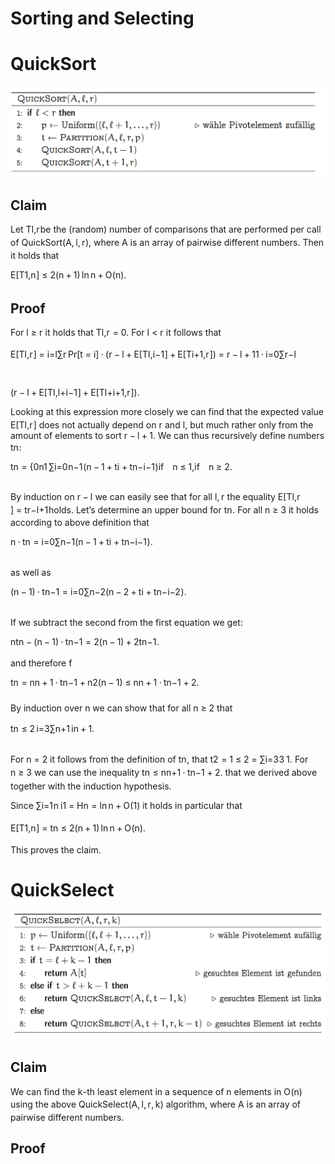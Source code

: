 # Sorting and Selecting

# QuickSort

![Untitled](Sorting%20and%20Selecting%202b7f52e90ad64c56b49053b5666629ef/Untitled.png)

## Claim

Let <span class="katex"><span class="katex-html" aria-hidden="true"><span class="base"><span class="strut" style="height:0.9694em;vertical-align:-0.2861em;"></span><span class="mord"><span class="mord mathnormal" style="margin-right:0.13889em;">T</span><span class="msupsub"><span class="vlist-t vlist-t2"><span class="vlist-r"><span class="vlist" style="height:0.3361em;"><span style="top:-2.55em;margin-left:-0.1389em;margin-right:0.05em;"><span class="pstrut" style="height:2.7em;"></span><span class="sizing reset-size6 size3 mtight"><span class="mord mtight"><span class="mord mathnormal mtight" style="margin-right:0.01968em;">l</span><span class="mpunct mtight">,</span><span class="mord mathnormal mtight" style="margin-right:0.02778em;">r</span></span></span></span></span><span class="vlist-s">​</span></span><span class="vlist-r"><span class="vlist" style="height:0.2861em;"><span></span></span></span></span></span></span></span></span></span> be the (random) number of comparisons that are performed per call of <span class="katex"><span class="katex-html" aria-hidden="true"><span class="base"><span class="strut" style="height:1em;vertical-align:-0.25em;"></span><span class="mord text"><span class="mord">QuickSort</span></span><span class="mopen">(</span><span class="mord mathnormal">A</span><span class="mpunct">,</span><span class="mspace" style="margin-right:0.1667em;"></span><span class="mord mathnormal" style="margin-right:0.01968em;">l</span><span class="mpunct">,</span><span class="mspace" style="margin-right:0.1667em;"></span><span class="mord mathnormal" style="margin-right:0.02778em;">r</span><span class="mclose">)</span></span></span></span>, where <span class="katex"><span class="katex-html" aria-hidden="true"><span class="base"><span class="strut" style="height:0.6833em;"></span><span class="mord mathnormal">A</span></span></span></span> is an array of pairwise different numbers. Then it holds that 

<span class="katex-display"><span class="katex"><span class="katex-html" aria-hidden="true"><span class="base"><span class="strut" style="height:1.0361em;vertical-align:-0.2861em;"></span><span class="mord mathbb">E</span><span class="mopen">[</span><span class="mord"><span class="mord mathnormal" style="margin-right:0.13889em;">T</span><span class="msupsub"><span class="vlist-t vlist-t2"><span class="vlist-r"><span class="vlist" style="height:0.3011em;"><span style="top:-2.55em;margin-left:-0.1389em;margin-right:0.05em;"><span class="pstrut" style="height:2.7em;"></span><span class="sizing reset-size6 size3 mtight"><span class="mord mtight"><span class="mord mtight">1</span><span class="mpunct mtight">,</span><span class="mord mathnormal mtight">n</span></span></span></span></span><span class="vlist-s">​</span></span><span class="vlist-r"><span class="vlist" style="height:0.2861em;"><span></span></span></span></span></span></span><span class="mclose">]</span><span class="mspace" style="margin-right:0.2778em;"></span><span class="mrel">≤</span><span class="mspace" style="margin-right:0.2778em;"></span></span><span class="base"><span class="strut" style="height:1em;vertical-align:-0.25em;"></span><span class="mord">2</span><span class="mopen">(</span><span class="mord mathnormal">n</span><span class="mspace" style="margin-right:0.2222em;"></span><span class="mbin">+</span><span class="mspace" style="margin-right:0.2222em;"></span></span><span class="base"><span class="strut" style="height:1em;vertical-align:-0.25em;"></span><span class="mord">1</span><span class="mclose">)</span><span class="mspace" style="margin-right:0.1667em;"></span><span class="mop">ln</span><span class="mspace" style="margin-right:0.1667em;"></span><span class="mord mathnormal">n</span><span class="mspace" style="margin-right:0.2222em;"></span><span class="mbin">+</span><span class="mspace" style="margin-right:0.2222em;"></span></span><span class="base"><span class="strut" style="height:1em;vertical-align:-0.25em;"></span><span class="mord mathnormal" style="margin-right:0.02778em;">O</span><span class="mopen">(</span><span class="mord mathnormal">n</span><span class="mclose">)</span><span class="mord">.</span></span></span></span></span>

## Proof

For <span class="katex"><span class="katex-html" aria-hidden="true"><span class="base"><span class="strut" style="height:0.8304em;vertical-align:-0.136em;"></span><span class="mord mathnormal" style="margin-right:0.01968em;">l</span><span class="mspace" style="margin-right:0.2778em;"></span><span class="mrel">≥</span><span class="mspace" style="margin-right:0.2778em;"></span></span><span class="base"><span class="strut" style="height:0.4306em;"></span><span class="mord mathnormal" style="margin-right:0.02778em;">r</span></span></span></span> it holds that <span class="katex"><span class="katex-html" aria-hidden="true"><span class="base"><span class="strut" style="height:0.9694em;vertical-align:-0.2861em;"></span><span class="mord"><span class="mord mathnormal" style="margin-right:0.13889em;">T</span><span class="msupsub"><span class="vlist-t vlist-t2"><span class="vlist-r"><span class="vlist" style="height:0.3361em;"><span style="top:-2.55em;margin-left:-0.1389em;margin-right:0.05em;"><span class="pstrut" style="height:2.7em;"></span><span class="sizing reset-size6 size3 mtight"><span class="mord mtight"><span class="mord mathnormal mtight" style="margin-right:0.01968em;">l</span><span class="mpunct mtight">,</span><span class="mord mathnormal mtight" style="margin-right:0.02778em;">r</span></span></span></span></span><span class="vlist-s">​</span></span><span class="vlist-r"><span class="vlist" style="height:0.2861em;"><span></span></span></span></span></span></span><span class="mspace" style="margin-right:0.2778em;"></span><span class="mrel">=</span><span class="mspace" style="margin-right:0.2778em;"></span></span><span class="base"><span class="strut" style="height:0.6444em;"></span><span class="mord">0</span></span></span></span>. For <span class="katex"><span class="katex-html" aria-hidden="true"><span class="base"><span class="strut" style="height:0.7335em;vertical-align:-0.0391em;"></span><span class="mord mathnormal" style="margin-right:0.01968em;">l</span><span class="mspace" style="margin-right:0.2778em;"></span><span class="mrel">&lt;</span><span class="mspace" style="margin-right:0.2778em;"></span></span><span class="base"><span class="strut" style="height:0.4306em;"></span><span class="mord mathnormal" style="margin-right:0.02778em;">r</span></span></span></span> it follows that 

<span class="katex-display"><span class="katex"><span class="katex-html" aria-hidden="true"><span class="base"><span class="strut" style="height:6.6673em;vertical-align:-3.0836em;"></span><span class="mord"><span class="mtable"><span class="col-align-r"><span class="vlist-t vlist-t2"><span class="vlist-r"><span class="vlist" style="height:3.5836em;"><span style="top:-5.7684em;"><span class="pstrut" style="height:3.8361em;"></span><span class="mord"><span class="mord mathbb">E</span><span class="mopen">[</span><span class="mord"><span class="mord mathnormal" style="margin-right:0.13889em;">T</span><span class="msupsub"><span class="vlist-t vlist-t2"><span class="vlist-r"><span class="vlist" style="height:0.3361em;"><span style="top:-2.55em;margin-left:-0.1389em;margin-right:0.05em;"><span class="pstrut" style="height:2.7em;"></span><span class="sizing reset-size6 size3 mtight"><span class="mord mtight"><span class="mord mathnormal mtight" style="margin-right:0.01968em;">l</span><span class="mpunct mtight">,</span><span class="mord mathnormal mtight" style="margin-right:0.02778em;">r</span></span></span></span></span><span class="vlist-s">​</span></span><span class="vlist-r"><span class="vlist" style="height:0.2861em;"><span></span></span></span></span></span></span><span class="mclose">]</span></span></span><span style="top:-2.3301em;"><span class="pstrut" style="height:3.8361em;"></span><span class="mord"></span></span></span><span class="vlist-s">​</span></span><span class="vlist-r"><span class="vlist" style="height:3.0836em;"><span></span></span></span></span></span><span class="col-align-l"><span class="vlist-t vlist-t2"><span class="vlist-r"><span class="vlist" style="height:3.5836em;"><span style="top:-5.7684em;"><span class="pstrut" style="height:3.8361em;"></span><span class="mord"><span class="mord"></span><span class="mspace" style="margin-right:0.2778em;"></span><span class="mrel">=</span><span class="mspace" style="margin-right:0.2778em;"></span><span class="mop op-limits"><span class="vlist-t vlist-t2"><span class="vlist-r"><span class="vlist" style="height:1.6514em;"><span style="top:-1.8479em;margin-left:0em;"><span class="pstrut" style="height:3.05em;"></span><span class="sizing reset-size6 size3 mtight"><span class="mord mtight"><span class="mord mathnormal mtight">i</span><span class="mrel mtight">=</span><span class="mord mathnormal mtight" style="margin-right:0.01968em;">l</span></span></span></span><span style="top:-3.05em;"><span class="pstrut" style="height:3.05em;"></span><span><span class="mop op-symbol large-op">∑</span></span></span><span style="top:-4.3em;margin-left:0em;"><span class="pstrut" style="height:3.05em;"></span><span class="sizing reset-size6 size3 mtight"><span class="mord mathnormal mtight" style="margin-right:0.02778em;">r</span></span></span></span><span class="vlist-s">​</span></span><span class="vlist-r"><span class="vlist" style="height:1.3021em;"><span></span></span></span></span></span><span class="mspace" style="margin-right:0.1667em;"></span><span class="mop">Pr</span><span class="mopen">[</span><span class="mord mathnormal">t</span><span class="mspace" style="margin-right:0.2778em;"></span><span class="mrel">=</span><span class="mspace" style="margin-right:0.2778em;"></span><span class="mord mathnormal">i</span><span class="mclose">]</span><span class="mspace" style="margin-right:0.2222em;"></span><span class="mbin">⋅</span><span class="mspace" style="margin-right:0.2222em;"></span><span class="mopen">(</span><span class="mord mathnormal" style="margin-right:0.02778em;">r</span><span class="mspace" style="margin-right:0.2222em;"></span><span class="mbin">−</span><span class="mspace" style="margin-right:0.2222em;"></span><span class="mord mathnormal" style="margin-right:0.01968em;">l</span><span class="mspace" style="margin-right:0.2222em;"></span><span class="mbin">+</span><span class="mspace" style="margin-right:0.2222em;"></span><span class="mord mathbb">E</span><span class="mopen">[</span><span class="mord"><span class="mord mathnormal" style="margin-right:0.13889em;">T</span><span class="msupsub"><span class="vlist-t vlist-t2"><span class="vlist-r"><span class="vlist" style="height:0.3361em;"><span style="top:-2.55em;margin-left:-0.1389em;margin-right:0.05em;"><span class="pstrut" style="height:2.7em;"></span><span class="sizing reset-size6 size3 mtight"><span class="mord mtight"><span class="mord mathnormal mtight" style="margin-right:0.01968em;">l</span><span class="mpunct mtight">,</span><span class="mord mathnormal mtight">i</span><span class="mbin mtight">−</span><span class="mord mtight">1</span></span></span></span></span><span class="vlist-s">​</span></span><span class="vlist-r"><span class="vlist" style="height:0.2861em;"><span></span></span></span></span></span></span><span class="mclose">]</span><span class="mspace" style="margin-right:0.2222em;"></span><span class="mbin">+</span><span class="mspace" style="margin-right:0.2222em;"></span><span class="mord mathbb">E</span><span class="mopen">[</span><span class="mord"><span class="mord mathnormal" style="margin-right:0.13889em;">T</span><span class="msupsub"><span class="vlist-t vlist-t2"><span class="vlist-r"><span class="vlist" style="height:0.3117em;"><span style="top:-2.55em;margin-left:-0.1389em;margin-right:0.05em;"><span class="pstrut" style="height:2.7em;"></span><span class="sizing reset-size6 size3 mtight"><span class="mord mtight"><span class="mord mathnormal mtight">i</span><span class="mbin mtight">+</span><span class="mord mtight">1</span><span class="mpunct mtight">,</span><span class="mord mathnormal mtight" style="margin-right:0.02778em;">r</span></span></span></span></span><span class="vlist-s">​</span></span><span class="vlist-r"><span class="vlist" style="height:0.2861em;"><span></span></span></span></span></span></span><span class="mclose">])</span></span></span><span style="top:-2.3301em;"><span class="pstrut" style="height:3.8361em;"></span><span class="mord"><span class="mord"></span><span class="mspace" style="margin-right:0.2778em;"></span><span class="mrel">=</span><span class="mspace" style="margin-right:0.2778em;"></span><span class="mord"><span class="mopen nulldelimiter"></span><span class="mfrac"><span class="vlist-t vlist-t2"><span class="vlist-r"><span class="vlist" style="height:1.3214em;"><span style="top:-2.314em;"><span class="pstrut" style="height:3em;"></span><span class="mord"><span class="mord mathnormal" style="margin-right:0.02778em;">r</span><span class="mspace" style="margin-right:0.2222em;"></span><span class="mbin">−</span><span class="mspace" style="margin-right:0.2222em;"></span><span class="mord mathnormal" style="margin-right:0.01968em;">l</span><span class="mspace" style="margin-right:0.2222em;"></span><span class="mbin">+</span><span class="mspace" style="margin-right:0.2222em;"></span><span class="mord">1</span></span></span><span style="top:-3.23em;"><span class="pstrut" style="height:3em;"></span><span class="frac-line" style="border-bottom-width:0.04em;"></span></span><span style="top:-3.677em;"><span class="pstrut" style="height:3em;"></span><span class="mord"><span class="mord">1</span></span></span></span><span class="vlist-s">​</span></span><span class="vlist-r"><span class="vlist" style="height:0.7693em;"><span></span></span></span></span></span><span class="mclose nulldelimiter"></span></span><span class="mspace" style="margin-right:0.2222em;"></span><span class="mbin">⋅</span><span class="mspace" style="margin-right:0.2222em;"></span><span class="mop op-limits"><span class="vlist-t vlist-t2"><span class="vlist-r"><span class="vlist" style="height:1.8361em;"><span style="top:-1.8723em;margin-left:0em;"><span class="pstrut" style="height:3.05em;"></span><span class="sizing reset-size6 size3 mtight"><span class="mord mtight"><span class="mord mathnormal mtight">i</span><span class="mrel mtight">=</span><span class="mord mtight">0</span></span></span></span><span style="top:-3.05em;"><span class="pstrut" style="height:3.05em;"></span><span><span class="mop op-symbol large-op">∑</span></span></span><span style="top:-4.3em;margin-left:0em;"><span class="pstrut" style="height:3.05em;"></span><span class="sizing reset-size6 size3 mtight"><span class="mord mtight"><span class="mord mathnormal mtight" style="margin-right:0.02778em;">r</span><span class="mbin mtight">−</span><span class="mord mathnormal mtight" style="margin-right:0.01968em;">l</span></span></span></span></span><span class="vlist-s">​</span></span><span class="vlist-r"><span class="vlist" style="height:1.2777em;"><span></span></span></span></span></span><span class="mopen">(</span><span class="mord mathnormal" style="margin-right:0.02778em;">r</span><span class="mspace" style="margin-right:0.2222em;"></span><span class="mbin">−</span><span class="mspace" style="margin-right:0.2222em;"></span><span class="mord mathnormal" style="margin-right:0.01968em;">l</span><span class="mspace" style="margin-right:0.2222em;"></span><span class="mbin">+</span><span class="mspace" style="margin-right:0.2222em;"></span><span class="mord mathbb">E</span><span class="mopen">[</span><span class="mord"><span class="mord mathnormal" style="margin-right:0.13889em;">T</span><span class="msupsub"><span class="vlist-t vlist-t2"><span class="vlist-r"><span class="vlist" style="height:0.3361em;"><span style="top:-2.55em;margin-left:-0.1389em;margin-right:0.05em;"><span class="pstrut" style="height:2.7em;"></span><span class="sizing reset-size6 size3 mtight"><span class="mord mtight"><span class="mord mathnormal mtight" style="margin-right:0.01968em;">l</span><span class="mpunct mtight">,</span><span class="mord mathnormal mtight" style="margin-right:0.01968em;">l</span><span class="mbin mtight">+</span><span class="mord mathnormal mtight">i</span><span class="mbin mtight">−</span><span class="mord mtight">1</span></span></span></span></span><span class="vlist-s">​</span></span><span class="vlist-r"><span class="vlist" style="height:0.2861em;"><span></span></span></span></span></span></span><span class="mclose">]</span><span class="mspace" style="margin-right:0.2222em;"></span><span class="mbin">+</span><span class="mspace" style="margin-right:0.2222em;"></span><span class="mord mathbb">E</span><span class="mopen">[</span><span class="mord"><span class="mord mathnormal" style="margin-right:0.13889em;">T</span><span class="msupsub"><span class="vlist-t vlist-t2"><span class="vlist-r"><span class="vlist" style="height:0.3361em;"><span style="top:-2.55em;margin-left:-0.1389em;margin-right:0.05em;"><span class="pstrut" style="height:2.7em;"></span><span class="sizing reset-size6 size3 mtight"><span class="mord mtight"><span class="mord mathnormal mtight" style="margin-right:0.01968em;">l</span><span class="mbin mtight">+</span><span class="mord mathnormal mtight">i</span><span class="mbin mtight">+</span><span class="mord mtight">1</span><span class="mpunct mtight">,</span><span class="mord mathnormal mtight" style="margin-right:0.02778em;">r</span></span></span></span></span><span class="vlist-s">​</span></span><span class="vlist-r"><span class="vlist" style="height:0.2861em;"><span></span></span></span></span></span></span><span class="mclose">])</span><span class="mord">.</span></span></span></span><span class="vlist-s">​</span></span><span class="vlist-r"><span class="vlist" style="height:3.0836em;"><span></span></span></span></span></span></span></span></span></span></span></span>

Looking at this expression more closely we can find that the expected value <span class="katex"><span class="katex-html" aria-hidden="true"><span class="base"><span class="strut" style="height:1.0361em;vertical-align:-0.2861em;"></span><span class="mord mathbb">E</span><span class="mopen">[</span><span class="mord"><span class="mord mathnormal" style="margin-right:0.13889em;">T</span><span class="msupsub"><span class="vlist-t vlist-t2"><span class="vlist-r"><span class="vlist" style="height:0.3361em;"><span style="top:-2.55em;margin-left:-0.1389em;margin-right:0.05em;"><span class="pstrut" style="height:2.7em;"></span><span class="sizing reset-size6 size3 mtight"><span class="mord mtight"><span class="mord mathnormal mtight" style="margin-right:0.01968em;">l</span><span class="mpunct mtight">,</span><span class="mord mathnormal mtight" style="margin-right:0.02778em;">r</span></span></span></span></span><span class="vlist-s">​</span></span><span class="vlist-r"><span class="vlist" style="height:0.2861em;"><span></span></span></span></span></span></span><span class="mclose">]</span></span></span></span> does not actually depend on <span class="katex"><span class="katex-html" aria-hidden="true"><span class="base"><span class="strut" style="height:0.4306em;"></span><span class="mord mathnormal" style="margin-right:0.02778em;">r</span></span></span></span> and <span class="katex"><span class="katex-html" aria-hidden="true"><span class="base"><span class="strut" style="height:0.6944em;"></span><span class="mord mathnormal" style="margin-right:0.01968em;">l</span></span></span></span>, but much rather only from the amount of elements to sort <span class="katex"><span class="katex-html" aria-hidden="true"><span class="base"><span class="strut" style="height:0.6667em;vertical-align:-0.0833em;"></span><span class="mord mathnormal" style="margin-right:0.02778em;">r</span><span class="mspace" style="margin-right:0.2222em;"></span><span class="mbin">−</span><span class="mspace" style="margin-right:0.2222em;"></span></span><span class="base"><span class="strut" style="height:0.7778em;vertical-align:-0.0833em;"></span><span class="mord mathnormal" style="margin-right:0.01968em;">l</span><span class="mspace" style="margin-right:0.2222em;"></span><span class="mbin">+</span><span class="mspace" style="margin-right:0.2222em;"></span></span><span class="base"><span class="strut" style="height:0.6444em;"></span><span class="mord">1</span></span></span></span>. We can thus recursively define numbers <span class="katex"><span class="katex-html" aria-hidden="true"><span class="base"><span class="strut" style="height:0.7651em;vertical-align:-0.15em;"></span><span class="mord"><span class="mord mathnormal">t</span><span class="msupsub"><span class="vlist-t vlist-t2"><span class="vlist-r"><span class="vlist" style="height:0.1514em;"><span style="top:-2.55em;margin-left:0em;margin-right:0.05em;"><span class="pstrut" style="height:2.7em;"></span><span class="sizing reset-size6 size3 mtight"><span class="mord mathnormal mtight">n</span></span></span></span><span class="vlist-s">​</span></span><span class="vlist-r"><span class="vlist" style="height:0.15em;"><span></span></span></span></span></span></span></span></span></span>: 

<span class="katex-display"><span class="katex"><span class="katex-html" aria-hidden="true"><span class="base"><span class="strut" style="height:0.7651em;vertical-align:-0.15em;"></span><span class="mord"><span class="mord mathnormal">t</span><span class="msupsub"><span class="vlist-t vlist-t2"><span class="vlist-r"><span class="vlist" style="height:0.1514em;"><span style="top:-2.55em;margin-left:0em;margin-right:0.05em;"><span class="pstrut" style="height:2.7em;"></span><span class="sizing reset-size6 size3 mtight"><span class="mord mathnormal mtight">n</span></span></span></span><span class="vlist-s">​</span></span><span class="vlist-r"><span class="vlist" style="height:0.15em;"><span></span></span></span></span></span></span><span class="mspace" style="margin-right:0.2778em;"></span><span class="mrel">=</span><span class="mspace" style="margin-right:0.2778em;"></span></span><span class="base"><span class="strut" style="height:3em;vertical-align:-1.25em;"></span><span class="minner"><span class="mopen delimcenter" style="top:0em;"><span class="delimsizing size4">\{</span></span><span class="mord"><span class="mtable"><span class="col-align-l"><span class="vlist-t vlist-t2"><span class="vlist-r"><span class="vlist" style="height:1.69em;"><span style="top:-3.69em;"><span class="pstrut" style="height:3.008em;"></span><span class="mord"><span class="mord">0</span></span></span><span style="top:-2.25em;"><span class="pstrut" style="height:3.008em;"></span><span class="mord"><span class="mord"><span class="mopen nulldelimiter"></span><span class="mfrac"><span class="vlist-t vlist-t2"><span class="vlist-r"><span class="vlist" style="height:0.8451em;"><span style="top:-2.655em;"><span class="pstrut" style="height:3em;"></span><span class="sizing reset-size6 size3 mtight"><span class="mord mtight"><span class="mord mathnormal mtight">n</span></span></span></span><span style="top:-3.23em;"><span class="pstrut" style="height:3em;"></span><span class="frac-line" style="border-bottom-width:0.04em;"></span></span><span style="top:-3.394em;"><span class="pstrut" style="height:3em;"></span><span class="sizing reset-size6 size3 mtight"><span class="mord mtight"><span class="mord mtight">1</span></span></span></span></span><span class="vlist-s">​</span></span><span class="vlist-r"><span class="vlist" style="height:0.345em;"><span></span></span></span></span></span><span class="mclose nulldelimiter"></span></span><span class="mspace" style="margin-right:0.1667em;"></span><span class="mop"><span class="mop op-symbol small-op" style="position:relative;top:0em;">∑</span><span class="msupsub"><span class="vlist-t vlist-t2"><span class="vlist-r"><span class="vlist" style="height:0.954em;"><span style="top:-2.4003em;margin-left:0em;margin-right:0.05em;"><span class="pstrut" style="height:2.7em;"></span><span class="sizing reset-size6 size3 mtight"><span class="mord mtight"><span class="mord mathnormal mtight">i</span><span class="mrel mtight">=</span><span class="mord mtight">0</span></span></span></span><span style="top:-3.2029em;margin-right:0.05em;"><span class="pstrut" style="height:2.7em;"></span><span class="sizing reset-size6 size3 mtight"><span class="mord mtight"><span class="mord mathnormal mtight">n</span><span class="mbin mtight">−</span><span class="mord mtight">1</span></span></span></span></span><span class="vlist-s">​</span></span><span class="vlist-r"><span class="vlist" style="height:0.2997em;"><span></span></span></span></span></span></span><span class="mopen">(</span><span class="mord mathnormal">n</span><span class="mspace" style="margin-right:0.2222em;"></span><span class="mbin">−</span><span class="mspace" style="margin-right:0.2222em;"></span><span class="mord">1</span><span class="mspace" style="margin-right:0.2222em;"></span><span class="mbin">+</span><span class="mspace" style="margin-right:0.2222em;"></span><span class="mord"><span class="mord mathnormal">t</span><span class="msupsub"><span class="vlist-t vlist-t2"><span class="vlist-r"><span class="vlist" style="height:0.3117em;"><span style="top:-2.55em;margin-left:0em;margin-right:0.05em;"><span class="pstrut" style="height:2.7em;"></span><span class="sizing reset-size6 size3 mtight"><span class="mord mathnormal mtight">i</span></span></span></span><span class="vlist-s">​</span></span><span class="vlist-r"><span class="vlist" style="height:0.15em;"><span></span></span></span></span></span></span><span class="mspace" style="margin-right:0.2222em;"></span><span class="mbin">+</span><span class="mspace" style="margin-right:0.2222em;"></span><span class="mord"><span class="mord mathnormal">t</span><span class="msupsub"><span class="vlist-t vlist-t2"><span class="vlist-r"><span class="vlist" style="height:0.3117em;"><span style="top:-2.55em;margin-left:0em;margin-right:0.05em;"><span class="pstrut" style="height:2.7em;"></span><span class="sizing reset-size6 size3 mtight"><span class="mord mtight"><span class="mord mathnormal mtight">n</span><span class="mbin mtight">−</span><span class="mord mathnormal mtight">i</span><span class="mbin mtight">−</span><span class="mord mtight">1</span></span></span></span></span><span class="vlist-s">​</span></span><span class="vlist-r"><span class="vlist" style="height:0.2083em;"><span></span></span></span></span></span></span><span class="mclose">)</span></span></span></span><span class="vlist-s">​</span></span><span class="vlist-r"><span class="vlist" style="height:1.19em;"><span></span></span></span></span></span><span class="arraycolsep" style="width:1em;"></span><span class="col-align-l"><span class="vlist-t vlist-t2"><span class="vlist-r"><span class="vlist" style="height:1.69em;"><span style="top:-3.69em;"><span class="pstrut" style="height:3.008em;"></span><span class="mord"><span class="mord text"><span class="mord">if</span></span><span class="mspace" style="margin-right:1em;"></span><span class="mord mathnormal">n</span><span class="mspace" style="margin-right:0.2778em;"></span><span class="mrel">≤</span><span class="mspace" style="margin-right:0.2778em;"></span><span class="mord">1</span><span class="mpunct">,</span></span></span><span style="top:-2.25em;"><span class="pstrut" style="height:3.008em;"></span><span class="mord"><span class="mord text"><span class="mord">if</span></span><span class="mspace" style="margin-right:1em;"></span><span class="mord mathnormal">n</span><span class="mspace" style="margin-right:0.2778em;"></span><span class="mrel">≥</span><span class="mspace" style="margin-right:0.2778em;"></span><span class="mord">2.</span></span></span></span><span class="vlist-s">​</span></span><span class="vlist-r"><span class="vlist" style="height:1.19em;"><span></span></span></span></span></span></span></span><span class="mclose nulldelimiter"></span></span></span></span></span></span>

By induction on <span class="katex"><span class="katex-html" aria-hidden="true"><span class="base"><span class="strut" style="height:0.6667em;vertical-align:-0.0833em;"></span><span class="mord mathnormal" style="margin-right:0.02778em;">r</span><span class="mspace" style="margin-right:0.2222em;"></span><span class="mbin">−</span><span class="mspace" style="margin-right:0.2222em;"></span></span><span class="base"><span class="strut" style="height:0.6944em;"></span><span class="mord mathnormal" style="margin-right:0.01968em;">l</span></span></span></span> we can easily see that for all <span class="katex"><span class="katex-html" aria-hidden="true"><span class="base"><span class="strut" style="height:0.8889em;vertical-align:-0.1944em;"></span><span class="mord mathnormal" style="margin-right:0.01968em;">l</span><span class="mpunct">,</span><span class="mspace" style="margin-right:0.1667em;"></span><span class="mord mathnormal" style="margin-right:0.02778em;">r</span></span></span></span> the equality <span class="katex"><span class="katex-html" aria-hidden="true"><span class="base"><span class="strut" style="height:1.0361em;vertical-align:-0.2861em;"></span><span class="mord mathbb">E</span><span class="mopen">[</span><span class="mord"><span class="mord mathnormal" style="margin-right:0.13889em;">T</span><span class="msupsub"><span class="vlist-t vlist-t2"><span class="vlist-r"><span class="vlist" style="height:0.3361em;"><span style="top:-2.55em;margin-left:-0.1389em;margin-right:0.05em;"><span class="pstrut" style="height:2.7em;"></span><span class="sizing reset-size6 size3 mtight"><span class="mord mtight"><span class="mord mathnormal mtight" style="margin-right:0.01968em;">l</span><span class="mpunct mtight">,</span><span class="mord mathnormal mtight" style="margin-right:0.02778em;">r</span></span></span></span></span><span class="vlist-s">​</span></span><span class="vlist-r"><span class="vlist" style="height:0.2861em;"><span></span></span></span></span></span></span><span class="mclose">]</span><span class="mspace" style="margin-right:0.2778em;"></span><span class="mrel">=</span><span class="mspace" style="margin-right:0.2778em;"></span></span><span class="base"><span class="strut" style="height:0.8234em;vertical-align:-0.2083em;"></span><span class="mord"><span class="mord mathnormal">t</span><span class="msupsub"><span class="vlist-t vlist-t2"><span class="vlist-r"><span class="vlist" style="height:0.3361em;"><span style="top:-2.55em;margin-left:0em;margin-right:0.05em;"><span class="pstrut" style="height:2.7em;"></span><span class="sizing reset-size6 size3 mtight"><span class="mord mtight"><span class="mord mathnormal mtight" style="margin-right:0.02778em;">r</span><span class="mbin mtight">−</span><span class="mord mathnormal mtight" style="margin-right:0.01968em;">l</span><span class="mbin mtight">+</span><span class="mord mtight">1</span></span></span></span></span><span class="vlist-s">​</span></span><span class="vlist-r"><span class="vlist" style="height:0.2083em;"><span></span></span></span></span></span></span></span></span></span> holds. Let’s determine an upper bound for <span class="katex"><span class="katex-html" aria-hidden="true"><span class="base"><span class="strut" style="height:0.7651em;vertical-align:-0.15em;"></span><span class="mord"><span class="mord mathnormal">t</span><span class="msupsub"><span class="vlist-t vlist-t2"><span class="vlist-r"><span class="vlist" style="height:0.1514em;"><span style="top:-2.55em;margin-left:0em;margin-right:0.05em;"><span class="pstrut" style="height:2.7em;"></span><span class="sizing reset-size6 size3 mtight"><span class="mord mathnormal mtight">n</span></span></span></span><span class="vlist-s">​</span></span><span class="vlist-r"><span class="vlist" style="height:0.15em;"><span></span></span></span></span></span></span></span></span></span>. For all <span class="katex"><span class="katex-html" aria-hidden="true"><span class="base"><span class="strut" style="height:0.7719em;vertical-align:-0.136em;"></span><span class="mord mathnormal">n</span><span class="mspace" style="margin-right:0.2778em;"></span><span class="mrel">≥</span><span class="mspace" style="margin-right:0.2778em;"></span></span><span class="base"><span class="strut" style="height:0.6444em;"></span><span class="mord">3</span></span></span></span> it holds according to above definition that 

<span class="katex-display"><span class="katex"><span class="katex-html" aria-hidden="true"><span class="base"><span class="strut" style="height:0.4445em;"></span><span class="mord mathnormal">n</span><span class="mspace" style="margin-right:0.2222em;"></span><span class="mbin">⋅</span><span class="mspace" style="margin-right:0.2222em;"></span></span><span class="base"><span class="strut" style="height:0.7651em;vertical-align:-0.15em;"></span><span class="mord"><span class="mord mathnormal">t</span><span class="msupsub"><span class="vlist-t vlist-t2"><span class="vlist-r"><span class="vlist" style="height:0.1514em;"><span style="top:-2.55em;margin-left:0em;margin-right:0.05em;"><span class="pstrut" style="height:2.7em;"></span><span class="sizing reset-size6 size3 mtight"><span class="mord mathnormal mtight">n</span></span></span></span><span class="vlist-s">​</span></span><span class="vlist-r"><span class="vlist" style="height:0.15em;"><span></span></span></span></span></span></span><span class="mspace" style="margin-right:0.2778em;"></span><span class="mrel">=</span><span class="mspace" style="margin-right:0.2778em;"></span></span><span class="base"><span class="strut" style="height:3.0788em;vertical-align:-1.2777em;"></span><span class="mop op-limits"><span class="vlist-t vlist-t2"><span class="vlist-r"><span class="vlist" style="height:1.8011em;"><span style="top:-1.8723em;margin-left:0em;"><span class="pstrut" style="height:3.05em;"></span><span class="sizing reset-size6 size3 mtight"><span class="mord mtight"><span class="mord mathnormal mtight">i</span><span class="mrel mtight">=</span><span class="mord mtight">0</span></span></span></span><span style="top:-3.05em;"><span class="pstrut" style="height:3.05em;"></span><span><span class="mop op-symbol large-op">∑</span></span></span><span style="top:-4.3em;margin-left:0em;"><span class="pstrut" style="height:3.05em;"></span><span class="sizing reset-size6 size3 mtight"><span class="mord mtight"><span class="mord mathnormal mtight">n</span><span class="mbin mtight">−</span><span class="mord mtight">1</span></span></span></span></span><span class="vlist-s">​</span></span><span class="vlist-r"><span class="vlist" style="height:1.2777em;"><span></span></span></span></span></span><span class="mopen">(</span><span class="mord mathnormal">n</span><span class="mspace" style="margin-right:0.2222em;"></span><span class="mbin">−</span><span class="mspace" style="margin-right:0.2222em;"></span></span><span class="base"><span class="strut" style="height:0.7278em;vertical-align:-0.0833em;"></span><span class="mord">1</span><span class="mspace" style="margin-right:0.2222em;"></span><span class="mbin">+</span><span class="mspace" style="margin-right:0.2222em;"></span></span><span class="base"><span class="strut" style="height:0.7651em;vertical-align:-0.15em;"></span><span class="mord"><span class="mord mathnormal">t</span><span class="msupsub"><span class="vlist-t vlist-t2"><span class="vlist-r"><span class="vlist" style="height:0.3117em;"><span style="top:-2.55em;margin-left:0em;margin-right:0.05em;"><span class="pstrut" style="height:2.7em;"></span><span class="sizing reset-size6 size3 mtight"><span class="mord mathnormal mtight">i</span></span></span></span><span class="vlist-s">​</span></span><span class="vlist-r"><span class="vlist" style="height:0.15em;"><span></span></span></span></span></span></span><span class="mspace" style="margin-right:0.2222em;"></span><span class="mbin">+</span><span class="mspace" style="margin-right:0.2222em;"></span></span><span class="base"><span class="strut" style="height:1em;vertical-align:-0.25em;"></span><span class="mord"><span class="mord mathnormal">t</span><span class="msupsub"><span class="vlist-t vlist-t2"><span class="vlist-r"><span class="vlist" style="height:0.3117em;"><span style="top:-2.55em;margin-left:0em;margin-right:0.05em;"><span class="pstrut" style="height:2.7em;"></span><span class="sizing reset-size6 size3 mtight"><span class="mord mtight"><span class="mord mathnormal mtight">n</span><span class="mbin mtight">−</span><span class="mord mathnormal mtight">i</span><span class="mbin mtight">−</span><span class="mord mtight">1</span></span></span></span></span><span class="vlist-s">​</span></span><span class="vlist-r"><span class="vlist" style="height:0.2083em;"><span></span></span></span></span></span></span><span class="mclose">)</span><span class="mord">.</span></span></span></span></span>

as well as 

<span class="katex-display"><span class="katex"><span class="katex-html" aria-hidden="true"><span class="base"><span class="strut" style="height:1em;vertical-align:-0.25em;"></span><span class="mopen">(</span><span class="mord mathnormal">n</span><span class="mspace" style="margin-right:0.2222em;"></span><span class="mbin">−</span><span class="mspace" style="margin-right:0.2222em;"></span></span><span class="base"><span class="strut" style="height:1em;vertical-align:-0.25em;"></span><span class="mord">1</span><span class="mclose">)</span><span class="mspace" style="margin-right:0.2222em;"></span><span class="mbin">⋅</span><span class="mspace" style="margin-right:0.2222em;"></span></span><span class="base"><span class="strut" style="height:0.8234em;vertical-align:-0.2083em;"></span><span class="mord"><span class="mord mathnormal">t</span><span class="msupsub"><span class="vlist-t vlist-t2"><span class="vlist-r"><span class="vlist" style="height:0.3011em;"><span style="top:-2.55em;margin-left:0em;margin-right:0.05em;"><span class="pstrut" style="height:2.7em;"></span><span class="sizing reset-size6 size3 mtight"><span class="mord mtight"><span class="mord mathnormal mtight">n</span><span class="mbin mtight">−</span><span class="mord mtight">1</span></span></span></span></span><span class="vlist-s">​</span></span><span class="vlist-r"><span class="vlist" style="height:0.2083em;"><span></span></span></span></span></span></span><span class="mspace" style="margin-right:0.2778em;"></span><span class="mrel">=</span><span class="mspace" style="margin-right:0.2778em;"></span></span><span class="base"><span class="strut" style="height:3.0788em;vertical-align:-1.2777em;"></span><span class="mop op-limits"><span class="vlist-t vlist-t2"><span class="vlist-r"><span class="vlist" style="height:1.8011em;"><span style="top:-1.8723em;margin-left:0em;"><span class="pstrut" style="height:3.05em;"></span><span class="sizing reset-size6 size3 mtight"><span class="mord mtight"><span class="mord mathnormal mtight">i</span><span class="mrel mtight">=</span><span class="mord mtight">0</span></span></span></span><span style="top:-3.05em;"><span class="pstrut" style="height:3.05em;"></span><span><span class="mop op-symbol large-op">∑</span></span></span><span style="top:-4.3em;margin-left:0em;"><span class="pstrut" style="height:3.05em;"></span><span class="sizing reset-size6 size3 mtight"><span class="mord mtight"><span class="mord mathnormal mtight">n</span><span class="mbin mtight">−</span><span class="mord mtight">2</span></span></span></span></span><span class="vlist-s">​</span></span><span class="vlist-r"><span class="vlist" style="height:1.2777em;"><span></span></span></span></span></span><span class="mopen">(</span><span class="mord mathnormal">n</span><span class="mspace" style="margin-right:0.2222em;"></span><span class="mbin">−</span><span class="mspace" style="margin-right:0.2222em;"></span></span><span class="base"><span class="strut" style="height:0.7278em;vertical-align:-0.0833em;"></span><span class="mord">2</span><span class="mspace" style="margin-right:0.2222em;"></span><span class="mbin">+</span><span class="mspace" style="margin-right:0.2222em;"></span></span><span class="base"><span class="strut" style="height:0.7651em;vertical-align:-0.15em;"></span><span class="mord"><span class="mord mathnormal">t</span><span class="msupsub"><span class="vlist-t vlist-t2"><span class="vlist-r"><span class="vlist" style="height:0.3117em;"><span style="top:-2.55em;margin-left:0em;margin-right:0.05em;"><span class="pstrut" style="height:2.7em;"></span><span class="sizing reset-size6 size3 mtight"><span class="mord mathnormal mtight">i</span></span></span></span><span class="vlist-s">​</span></span><span class="vlist-r"><span class="vlist" style="height:0.15em;"><span></span></span></span></span></span></span><span class="mspace" style="margin-right:0.2222em;"></span><span class="mbin">+</span><span class="mspace" style="margin-right:0.2222em;"></span></span><span class="base"><span class="strut" style="height:1em;vertical-align:-0.25em;"></span><span class="mord"><span class="mord mathnormal">t</span><span class="msupsub"><span class="vlist-t vlist-t2"><span class="vlist-r"><span class="vlist" style="height:0.3117em;"><span style="top:-2.55em;margin-left:0em;margin-right:0.05em;"><span class="pstrut" style="height:2.7em;"></span><span class="sizing reset-size6 size3 mtight"><span class="mord mtight"><span class="mord mathnormal mtight">n</span><span class="mbin mtight">−</span><span class="mord mathnormal mtight">i</span><span class="mbin mtight">−</span><span class="mord mtight">2</span></span></span></span></span><span class="vlist-s">​</span></span><span class="vlist-r"><span class="vlist" style="height:0.2083em;"><span></span></span></span></span></span></span><span class="mclose">)</span><span class="mord">.</span></span></span></span></span>

If we subtract the second from the first equation we get: 

<span class="katex-display"><span class="katex"><span class="katex-html" aria-hidden="true"><span class="base"><span class="strut" style="height:0.7651em;vertical-align:-0.15em;"></span><span class="mord mathnormal">n</span><span class="mord"><span class="mord mathnormal">t</span><span class="msupsub"><span class="vlist-t vlist-t2"><span class="vlist-r"><span class="vlist" style="height:0.1514em;"><span style="top:-2.55em;margin-left:0em;margin-right:0.05em;"><span class="pstrut" style="height:2.7em;"></span><span class="sizing reset-size6 size3 mtight"><span class="mord mathnormal mtight">n</span></span></span></span><span class="vlist-s">​</span></span><span class="vlist-r"><span class="vlist" style="height:0.15em;"><span></span></span></span></span></span></span><span class="mspace" style="margin-right:0.2222em;"></span><span class="mbin">−</span><span class="mspace" style="margin-right:0.2222em;"></span></span><span class="base"><span class="strut" style="height:1em;vertical-align:-0.25em;"></span><span class="mopen">(</span><span class="mord mathnormal">n</span><span class="mspace" style="margin-right:0.2222em;"></span><span class="mbin">−</span><span class="mspace" style="margin-right:0.2222em;"></span></span><span class="base"><span class="strut" style="height:1em;vertical-align:-0.25em;"></span><span class="mord">1</span><span class="mclose">)</span><span class="mspace" style="margin-right:0.2222em;"></span><span class="mbin">⋅</span><span class="mspace" style="margin-right:0.2222em;"></span></span><span class="base"><span class="strut" style="height:0.8234em;vertical-align:-0.2083em;"></span><span class="mord"><span class="mord mathnormal">t</span><span class="msupsub"><span class="vlist-t vlist-t2"><span class="vlist-r"><span class="vlist" style="height:0.3011em;"><span style="top:-2.55em;margin-left:0em;margin-right:0.05em;"><span class="pstrut" style="height:2.7em;"></span><span class="sizing reset-size6 size3 mtight"><span class="mord mtight"><span class="mord mathnormal mtight">n</span><span class="mbin mtight">−</span><span class="mord mtight">1</span></span></span></span></span><span class="vlist-s">​</span></span><span class="vlist-r"><span class="vlist" style="height:0.2083em;"><span></span></span></span></span></span></span><span class="mspace" style="margin-right:0.2778em;"></span><span class="mrel">=</span><span class="mspace" style="margin-right:0.2778em;"></span></span><span class="base"><span class="strut" style="height:1em;vertical-align:-0.25em;"></span><span class="mord">2</span><span class="mopen">(</span><span class="mord mathnormal">n</span><span class="mspace" style="margin-right:0.2222em;"></span><span class="mbin">−</span><span class="mspace" style="margin-right:0.2222em;"></span></span><span class="base"><span class="strut" style="height:1em;vertical-align:-0.25em;"></span><span class="mord">1</span><span class="mclose">)</span><span class="mspace" style="margin-right:0.2222em;"></span><span class="mbin">+</span><span class="mspace" style="margin-right:0.2222em;"></span></span><span class="base"><span class="strut" style="height:0.8528em;vertical-align:-0.2083em;"></span><span class="mord">2</span><span class="mord"><span class="mord mathnormal">t</span><span class="msupsub"><span class="vlist-t vlist-t2"><span class="vlist-r"><span class="vlist" style="height:0.3011em;"><span style="top:-2.55em;margin-left:0em;margin-right:0.05em;"><span class="pstrut" style="height:2.7em;"></span><span class="sizing reset-size6 size3 mtight"><span class="mord mtight"><span class="mord mathnormal mtight">n</span><span class="mbin mtight">−</span><span class="mord mtight">1</span></span></span></span></span><span class="vlist-s">​</span></span><span class="vlist-r"><span class="vlist" style="height:0.2083em;"><span></span></span></span></span></span></span><span class="mord">.</span></span></span></span></span>

and therefore f

<span class="katex-display"><span class="katex"><span class="katex-html" aria-hidden="true"><span class="base"><span class="strut" style="height:0.7651em;vertical-align:-0.15em;"></span><span class="mord"><span class="mord mathnormal">t</span><span class="msupsub"><span class="vlist-t vlist-t2"><span class="vlist-r"><span class="vlist" style="height:0.1514em;"><span style="top:-2.55em;margin-left:0em;margin-right:0.05em;"><span class="pstrut" style="height:2.7em;"></span><span class="sizing reset-size6 size3 mtight"><span class="mord mathnormal mtight">n</span></span></span></span><span class="vlist-s">​</span></span><span class="vlist-r"><span class="vlist" style="height:0.15em;"><span></span></span></span></span></span></span><span class="mspace" style="margin-right:0.2778em;"></span><span class="mrel">=</span><span class="mspace" style="margin-right:0.2778em;"></span></span><span class="base"><span class="strut" style="height:2.0074em;vertical-align:-0.686em;"></span><span class="mord"><span class="mopen nulldelimiter"></span><span class="mfrac"><span class="vlist-t vlist-t2"><span class="vlist-r"><span class="vlist" style="height:1.3214em;"><span style="top:-2.314em;"><span class="pstrut" style="height:3em;"></span><span class="mord"><span class="mord mathnormal">n</span></span></span><span style="top:-3.23em;"><span class="pstrut" style="height:3em;"></span><span class="frac-line" style="border-bottom-width:0.04em;"></span></span><span style="top:-3.677em;"><span class="pstrut" style="height:3em;"></span><span class="mord"><span class="mord mathnormal">n</span><span class="mspace" style="margin-right:0.2222em;"></span><span class="mbin">+</span><span class="mspace" style="margin-right:0.2222em;"></span><span class="mord">1</span></span></span></span><span class="vlist-s">​</span></span><span class="vlist-r"><span class="vlist" style="height:0.686em;"><span></span></span></span></span></span><span class="mclose nulldelimiter"></span></span><span class="mspace" style="margin-right:0.2222em;"></span><span class="mbin">⋅</span><span class="mspace" style="margin-right:0.2222em;"></span></span><span class="base"><span class="strut" style="height:0.8234em;vertical-align:-0.2083em;"></span><span class="mord"><span class="mord mathnormal">t</span><span class="msupsub"><span class="vlist-t vlist-t2"><span class="vlist-r"><span class="vlist" style="height:0.3011em;"><span style="top:-2.55em;margin-left:0em;margin-right:0.05em;"><span class="pstrut" style="height:2.7em;"></span><span class="sizing reset-size6 size3 mtight"><span class="mord mtight"><span class="mord mathnormal mtight">n</span><span class="mbin mtight">−</span><span class="mord mtight">1</span></span></span></span></span><span class="vlist-s">​</span></span><span class="vlist-r"><span class="vlist" style="height:0.2083em;"><span></span></span></span></span></span></span><span class="mspace" style="margin-right:0.2222em;"></span><span class="mbin">+</span><span class="mspace" style="margin-right:0.2222em;"></span></span><span class="base"><span class="strut" style="height:2.113em;vertical-align:-0.686em;"></span><span class="mord"><span class="mopen nulldelimiter"></span><span class="mfrac"><span class="vlist-t vlist-t2"><span class="vlist-r"><span class="vlist" style="height:1.427em;"><span style="top:-2.314em;"><span class="pstrut" style="height:3em;"></span><span class="mord"><span class="mord mathnormal">n</span></span></span><span style="top:-3.23em;"><span class="pstrut" style="height:3em;"></span><span class="frac-line" style="border-bottom-width:0.04em;"></span></span><span style="top:-3.677em;"><span class="pstrut" style="height:3em;"></span><span class="mord"><span class="mord">2</span><span class="mopen">(</span><span class="mord mathnormal">n</span><span class="mspace" style="margin-right:0.2222em;"></span><span class="mbin">−</span><span class="mspace" style="margin-right:0.2222em;"></span><span class="mord">1</span><span class="mclose">)</span></span></span></span><span class="vlist-s">​</span></span><span class="vlist-r"><span class="vlist" style="height:0.686em;"><span></span></span></span></span></span><span class="mclose nulldelimiter"></span></span><span class="mspace" style="margin-right:0.2778em;"></span><span class="mrel">≤</span><span class="mspace" style="margin-right:0.2778em;"></span></span><span class="base"><span class="strut" style="height:2.0074em;vertical-align:-0.686em;"></span><span class="mord"><span class="mopen nulldelimiter"></span><span class="mfrac"><span class="vlist-t vlist-t2"><span class="vlist-r"><span class="vlist" style="height:1.3214em;"><span style="top:-2.314em;"><span class="pstrut" style="height:3em;"></span><span class="mord"><span class="mord mathnormal">n</span></span></span><span style="top:-3.23em;"><span class="pstrut" style="height:3em;"></span><span class="frac-line" style="border-bottom-width:0.04em;"></span></span><span style="top:-3.677em;"><span class="pstrut" style="height:3em;"></span><span class="mord"><span class="mord mathnormal">n</span><span class="mspace" style="margin-right:0.2222em;"></span><span class="mbin">+</span><span class="mspace" style="margin-right:0.2222em;"></span><span class="mord">1</span></span></span></span><span class="vlist-s">​</span></span><span class="vlist-r"><span class="vlist" style="height:0.686em;"><span></span></span></span></span></span><span class="mclose nulldelimiter"></span></span><span class="mspace" style="margin-right:0.2222em;"></span><span class="mbin">⋅</span><span class="mspace" style="margin-right:0.2222em;"></span></span><span class="base"><span class="strut" style="height:0.8234em;vertical-align:-0.2083em;"></span><span class="mord"><span class="mord mathnormal">t</span><span class="msupsub"><span class="vlist-t vlist-t2"><span class="vlist-r"><span class="vlist" style="height:0.3011em;"><span style="top:-2.55em;margin-left:0em;margin-right:0.05em;"><span class="pstrut" style="height:2.7em;"></span><span class="sizing reset-size6 size3 mtight"><span class="mord mtight"><span class="mord mathnormal mtight">n</span><span class="mbin mtight">−</span><span class="mord mtight">1</span></span></span></span></span><span class="vlist-s">​</span></span><span class="vlist-r"><span class="vlist" style="height:0.2083em;"><span></span></span></span></span></span></span><span class="mspace" style="margin-right:0.2222em;"></span><span class="mbin">+</span><span class="mspace" style="margin-right:0.2222em;"></span></span><span class="base"><span class="strut" style="height:0.6444em;"></span><span class="mord">2.</span></span></span></span></span>

By induction over <span class="katex"><span class="katex-html" aria-hidden="true"><span class="base"><span class="strut" style="height:0.4306em;"></span><span class="mord mathnormal">n</span></span></span></span> we can show that for all <span class="katex"><span class="katex-html" aria-hidden="true"><span class="base"><span class="strut" style="height:0.7719em;vertical-align:-0.136em;"></span><span class="mord mathnormal">n</span><span class="mspace" style="margin-right:0.2778em;"></span><span class="mrel">≥</span><span class="mspace" style="margin-right:0.2778em;"></span></span><span class="base"><span class="strut" style="height:0.6444em;"></span><span class="mord">2</span></span></span></span> that 

<span class="katex-display"><span class="katex"><span class="katex-html" aria-hidden="true"><span class="base"><span class="strut" style="height:0.786em;vertical-align:-0.15em;"></span><span class="mord"><span class="mord mathnormal">t</span><span class="msupsub"><span class="vlist-t vlist-t2"><span class="vlist-r"><span class="vlist" style="height:0.1514em;"><span style="top:-2.55em;margin-left:0em;margin-right:0.05em;"><span class="pstrut" style="height:2.7em;"></span><span class="sizing reset-size6 size3 mtight"><span class="mord mathnormal mtight">n</span></span></span></span><span class="vlist-s">​</span></span><span class="vlist-r"><span class="vlist" style="height:0.15em;"><span></span></span></span></span></span></span><span class="mspace" style="margin-right:0.2778em;"></span><span class="mrel">≤</span><span class="mspace" style="margin-right:0.2778em;"></span></span><span class="base"><span class="strut" style="height:3.0788em;vertical-align:-1.2777em;"></span><span class="mord">2</span><span class="mspace" style="margin-right:0.1667em;"></span><span class="mop op-limits"><span class="vlist-t vlist-t2"><span class="vlist-r"><span class="vlist" style="height:1.8011em;"><span style="top:-1.8723em;margin-left:0em;"><span class="pstrut" style="height:3.05em;"></span><span class="sizing reset-size6 size3 mtight"><span class="mord mtight"><span class="mord mathnormal mtight">i</span><span class="mrel mtight">=</span><span class="mord mtight">3</span></span></span></span><span style="top:-3.05em;"><span class="pstrut" style="height:3.05em;"></span><span><span class="mop op-symbol large-op">∑</span></span></span><span style="top:-4.3em;margin-left:0em;"><span class="pstrut" style="height:3.05em;"></span><span class="sizing reset-size6 size3 mtight"><span class="mord mtight"><span class="mord mathnormal mtight">n</span><span class="mbin mtight">+</span><span class="mord mtight">1</span></span></span></span></span><span class="vlist-s">​</span></span><span class="vlist-r"><span class="vlist" style="height:1.2777em;"><span></span></span></span></span></span><span class="mspace" style="margin-right:0.1667em;"></span><span class="mord"><span class="mopen nulldelimiter"></span><span class="mfrac"><span class="vlist-t vlist-t2"><span class="vlist-r"><span class="vlist" style="height:1.3214em;"><span style="top:-2.314em;"><span class="pstrut" style="height:3em;"></span><span class="mord"><span class="mord mathnormal">i</span></span></span><span style="top:-3.23em;"><span class="pstrut" style="height:3em;"></span><span class="frac-line" style="border-bottom-width:0.04em;"></span></span><span style="top:-3.677em;"><span class="pstrut" style="height:3em;"></span><span class="mord"><span class="mord mathnormal">n</span><span class="mspace" style="margin-right:0.2222em;"></span><span class="mbin">+</span><span class="mspace" style="margin-right:0.2222em;"></span><span class="mord">1</span></span></span></span><span class="vlist-s">​</span></span><span class="vlist-r"><span class="vlist" style="height:0.686em;"><span></span></span></span></span></span><span class="mclose nulldelimiter"></span></span><span class="mord">.</span></span></span></span></span>

For <span class="katex"><span class="katex-html" aria-hidden="true"><span class="base"><span class="strut" style="height:0.4306em;"></span><span class="mord mathnormal">n</span><span class="mspace" style="margin-right:0.2778em;"></span><span class="mrel">=</span><span class="mspace" style="margin-right:0.2778em;"></span></span><span class="base"><span class="strut" style="height:0.6444em;"></span><span class="mord">2</span></span></span></span> it follows from the definition of <span class="katex"><span class="katex-html" aria-hidden="true"><span class="base"><span class="strut" style="height:0.7651em;vertical-align:-0.15em;"></span><span class="mord"><span class="mord mathnormal">t</span><span class="msupsub"><span class="vlist-t vlist-t2"><span class="vlist-r"><span class="vlist" style="height:0.1514em;"><span style="top:-2.55em;margin-left:0em;margin-right:0.05em;"><span class="pstrut" style="height:2.7em;"></span><span class="sizing reset-size6 size3 mtight"><span class="mord mathnormal mtight">n</span></span></span></span><span class="vlist-s">​</span></span><span class="vlist-r"><span class="vlist" style="height:0.15em;"><span></span></span></span></span></span></span></span></span></span>, that <span class="katex"><span class="katex-html" aria-hidden="true"><span class="base"><span class="strut" style="height:0.7651em;vertical-align:-0.15em;"></span><span class="mord"><span class="mord mathnormal">t</span><span class="msupsub"><span class="vlist-t vlist-t2"><span class="vlist-r"><span class="vlist" style="height:0.3011em;"><span style="top:-2.55em;margin-left:0em;margin-right:0.05em;"><span class="pstrut" style="height:2.7em;"></span><span class="sizing reset-size6 size3 mtight"><span class="mord mtight">2</span></span></span></span><span class="vlist-s">​</span></span><span class="vlist-r"><span class="vlist" style="height:0.15em;"><span></span></span></span></span></span></span><span class="mspace" style="margin-right:0.2778em;"></span><span class="mrel">=</span><span class="mspace" style="margin-right:0.2778em;"></span></span><span class="base"><span class="strut" style="height:0.7804em;vertical-align:-0.136em;"></span><span class="mord">1</span><span class="mspace" style="margin-right:0.2778em;"></span><span class="mrel">≤</span><span class="mspace" style="margin-right:0.2778em;"></span></span><span class="base"><span class="strut" style="height:0.6444em;"></span><span class="mord">2</span><span class="mspace" style="margin-right:0.2778em;"></span><span class="mrel">=</span><span class="mspace" style="margin-right:0.2778em;"></span></span><span class="base"><span class="strut" style="height:1.2537em;vertical-align:-0.2997em;"></span><span class="mop"><span class="mop op-symbol small-op" style="position:relative;top:0em;">∑</span><span class="msupsub"><span class="vlist-t vlist-t2"><span class="vlist-r"><span class="vlist" style="height:0.954em;"><span style="top:-2.4003em;margin-left:0em;margin-right:0.05em;"><span class="pstrut" style="height:2.7em;"></span><span class="sizing reset-size6 size3 mtight"><span class="mord mtight"><span class="mord mathnormal mtight">i</span><span class="mrel mtight">=</span><span class="mord mtight">3</span></span></span></span><span style="top:-3.2029em;margin-right:0.05em;"><span class="pstrut" style="height:2.7em;"></span><span class="sizing reset-size6 size3 mtight"><span class="mord mtight">3</span></span></span></span><span class="vlist-s">​</span></span><span class="vlist-r"><span class="vlist" style="height:0.2997em;"><span></span></span></span></span></span></span><span class="mspace" style="margin-right:0.1667em;"></span><span class="mord">1</span></span></span></span>. For <span class="katex"><span class="katex-html" aria-hidden="true"><span class="base"><span class="strut" style="height:0.7719em;vertical-align:-0.136em;"></span><span class="mord mathnormal">n</span><span class="mspace" style="margin-right:0.2778em;"></span><span class="mrel">≥</span><span class="mspace" style="margin-right:0.2778em;"></span></span><span class="base"><span class="strut" style="height:0.6444em;"></span><span class="mord">3</span></span></span></span> we can use the inequality <span class="katex"><span class="katex-html" aria-hidden="true"><span class="base"><span class="strut" style="height:0.786em;vertical-align:-0.15em;"></span><span class="mord"><span class="mord mathnormal">t</span><span class="msupsub"><span class="vlist-t vlist-t2"><span class="vlist-r"><span class="vlist" style="height:0.1514em;"><span style="top:-2.55em;margin-left:0em;margin-right:0.05em;"><span class="pstrut" style="height:2.7em;"></span><span class="sizing reset-size6 size3 mtight"><span class="mord mathnormal mtight">n</span></span></span></span><span class="vlist-s">​</span></span><span class="vlist-r"><span class="vlist" style="height:0.15em;"><span></span></span></span></span></span></span><span class="mspace" style="margin-right:0.2778em;"></span><span class="mrel">≤</span><span class="mspace" style="margin-right:0.2778em;"></span></span><span class="base"><span class="strut" style="height:1.1901em;vertical-align:-0.345em;"></span><span class="mord"><span class="mopen nulldelimiter"></span><span class="mfrac"><span class="vlist-t vlist-t2"><span class="vlist-r"><span class="vlist" style="height:0.8451em;"><span style="top:-2.655em;"><span class="pstrut" style="height:3em;"></span><span class="sizing reset-size6 size3 mtight"><span class="mord mtight"><span class="mord mathnormal mtight">n</span></span></span></span><span style="top:-3.23em;"><span class="pstrut" style="height:3em;"></span><span class="frac-line" style="border-bottom-width:0.04em;"></span></span><span style="top:-3.394em;"><span class="pstrut" style="height:3em;"></span><span class="sizing reset-size6 size3 mtight"><span class="mord mtight"><span class="mord mathnormal mtight">n</span><span class="mbin mtight">+</span><span class="mord mtight">1</span></span></span></span></span><span class="vlist-s">​</span></span><span class="vlist-r"><span class="vlist" style="height:0.345em;"><span></span></span></span></span></span><span class="mclose nulldelimiter"></span></span><span class="mspace" style="margin-right:0.2222em;"></span><span class="mbin">⋅</span><span class="mspace" style="margin-right:0.2222em;"></span></span><span class="base"><span class="strut" style="height:0.8234em;vertical-align:-0.2083em;"></span><span class="mord"><span class="mord mathnormal">t</span><span class="msupsub"><span class="vlist-t vlist-t2"><span class="vlist-r"><span class="vlist" style="height:0.3011em;"><span style="top:-2.55em;margin-left:0em;margin-right:0.05em;"><span class="pstrut" style="height:2.7em;"></span><span class="sizing reset-size6 size3 mtight"><span class="mord mtight"><span class="mord mathnormal mtight">n</span><span class="mbin mtight">−</span><span class="mord mtight">1</span></span></span></span></span><span class="vlist-s">​</span></span><span class="vlist-r"><span class="vlist" style="height:0.2083em;"><span></span></span></span></span></span></span><span class="mspace" style="margin-right:0.2222em;"></span><span class="mbin">+</span><span class="mspace" style="margin-right:0.2222em;"></span></span><span class="base"><span class="strut" style="height:0.6444em;"></span><span class="mord">2.</span></span></span></span> that we derived above together with the induction hypothesis.

Since <span class="katex"><span class="katex-html" aria-hidden="true"><span class="base"><span class="strut" style="height:1.1901em;vertical-align:-0.345em;"></span><span class="mop"><span class="mop op-symbol small-op" style="position:relative;top:0em;">∑</span><span class="msupsub"><span class="vlist-t vlist-t2"><span class="vlist-r"><span class="vlist" style="height:0.8043em;"><span style="top:-2.4003em;margin-left:0em;margin-right:0.05em;"><span class="pstrut" style="height:2.7em;"></span><span class="sizing reset-size6 size3 mtight"><span class="mord mtight"><span class="mord mathnormal mtight">i</span><span class="mrel mtight">=</span><span class="mord mtight">1</span></span></span></span><span style="top:-3.2029em;margin-right:0.05em;"><span class="pstrut" style="height:2.7em;"></span><span class="sizing reset-size6 size3 mtight"><span class="mord mathnormal mtight">n</span></span></span></span><span class="vlist-s">​</span></span><span class="vlist-r"><span class="vlist" style="height:0.2997em;"><span></span></span></span></span></span></span><span class="mspace" style="margin-right:0.1667em;"></span><span class="mord"><span class="mopen nulldelimiter"></span><span class="mfrac"><span class="vlist-t vlist-t2"><span class="vlist-r"><span class="vlist" style="height:0.8451em;"><span style="top:-2.655em;"><span class="pstrut" style="height:3em;"></span><span class="sizing reset-size6 size3 mtight"><span class="mord mtight"><span class="mord mathnormal mtight">i</span></span></span></span><span style="top:-3.23em;"><span class="pstrut" style="height:3em;"></span><span class="frac-line" style="border-bottom-width:0.04em;"></span></span><span style="top:-3.394em;"><span class="pstrut" style="height:3em;"></span><span class="sizing reset-size6 size3 mtight"><span class="mord mtight"><span class="mord mtight">1</span></span></span></span></span><span class="vlist-s">​</span></span><span class="vlist-r"><span class="vlist" style="height:0.345em;"><span></span></span></span></span></span><span class="mclose nulldelimiter"></span></span><span class="mspace" style="margin-right:0.2778em;"></span><span class="mrel">=</span><span class="mspace" style="margin-right:0.2778em;"></span></span><span class="base"><span class="strut" style="height:0.8333em;vertical-align:-0.15em;"></span><span class="mord"><span class="mord mathnormal" style="margin-right:0.08125em;">H</span><span class="msupsub"><span class="vlist-t vlist-t2"><span class="vlist-r"><span class="vlist" style="height:0.1514em;"><span style="top:-2.55em;margin-left:-0.0813em;margin-right:0.05em;"><span class="pstrut" style="height:2.7em;"></span><span class="sizing reset-size6 size3 mtight"><span class="mord mathnormal mtight">n</span></span></span></span><span class="vlist-s">​</span></span><span class="vlist-r"><span class="vlist" style="height:0.15em;"><span></span></span></span></span></span></span><span class="mspace" style="margin-right:0.2778em;"></span><span class="mrel">=</span><span class="mspace" style="margin-right:0.2778em;"></span></span><span class="base"><span class="strut" style="height:0.7778em;vertical-align:-0.0833em;"></span><span class="mop">ln</span><span class="mspace" style="margin-right:0.1667em;"></span><span class="mord mathnormal">n</span><span class="mspace" style="margin-right:0.2222em;"></span><span class="mbin">+</span><span class="mspace" style="margin-right:0.2222em;"></span></span><span class="base"><span class="strut" style="height:1em;vertical-align:-0.25em;"></span><span class="mord mathnormal" style="margin-right:0.02778em;">O</span><span class="mopen">(</span><span class="mord">1</span><span class="mclose">)</span></span></span></span> it holds in particular that 

<span class="katex-display"><span class="katex"><span class="katex-html" aria-hidden="true"><span class="base"><span class="strut" style="height:1.0361em;vertical-align:-0.2861em;"></span><span class="mord mathbb">E</span><span class="mopen">[</span><span class="mord"><span class="mord mathnormal" style="margin-right:0.13889em;">T</span><span class="msupsub"><span class="vlist-t vlist-t2"><span class="vlist-r"><span class="vlist" style="height:0.3011em;"><span style="top:-2.55em;margin-left:-0.1389em;margin-right:0.05em;"><span class="pstrut" style="height:2.7em;"></span><span class="sizing reset-size6 size3 mtight"><span class="mord mtight"><span class="mord mtight">1</span><span class="mpunct mtight">,</span><span class="mord mathnormal mtight">n</span></span></span></span></span><span class="vlist-s">​</span></span><span class="vlist-r"><span class="vlist" style="height:0.2861em;"><span></span></span></span></span></span></span><span class="mclose">]</span><span class="mspace" style="margin-right:0.2778em;"></span><span class="mrel">=</span><span class="mspace" style="margin-right:0.2778em;"></span></span><span class="base"><span class="strut" style="height:0.786em;vertical-align:-0.15em;"></span><span class="mord"><span class="mord mathnormal">t</span><span class="msupsub"><span class="vlist-t vlist-t2"><span class="vlist-r"><span class="vlist" style="height:0.1514em;"><span style="top:-2.55em;margin-left:0em;margin-right:0.05em;"><span class="pstrut" style="height:2.7em;"></span><span class="sizing reset-size6 size3 mtight"><span class="mord mathnormal mtight">n</span></span></span></span><span class="vlist-s">​</span></span><span class="vlist-r"><span class="vlist" style="height:0.15em;"><span></span></span></span></span></span></span><span class="mspace" style="margin-right:0.2778em;"></span><span class="mrel">≤</span><span class="mspace" style="margin-right:0.2778em;"></span></span><span class="base"><span class="strut" style="height:1em;vertical-align:-0.25em;"></span><span class="mord">2</span><span class="mopen">(</span><span class="mord mathnormal">n</span><span class="mspace" style="margin-right:0.2222em;"></span><span class="mbin">+</span><span class="mspace" style="margin-right:0.2222em;"></span></span><span class="base"><span class="strut" style="height:1em;vertical-align:-0.25em;"></span><span class="mord">1</span><span class="mclose">)</span><span class="mspace" style="margin-right:0.1667em;"></span><span class="mop">ln</span><span class="mspace" style="margin-right:0.1667em;"></span><span class="mord mathnormal">n</span><span class="mspace" style="margin-right:0.2222em;"></span><span class="mbin">+</span><span class="mspace" style="margin-right:0.2222em;"></span></span><span class="base"><span class="strut" style="height:1em;vertical-align:-0.25em;"></span><span class="mord mathnormal" style="margin-right:0.02778em;">O</span><span class="mopen">(</span><span class="mord mathnormal">n</span><span class="mclose">)</span><span class="mord">.</span></span></span></span></span>

This proves the claim.

# QuickSelect

![Untitled](Sorting%20and%20Selecting%202b7f52e90ad64c56b49053b5666629ef/Untitled%201.png)

## Claim

We can find the <span class="katex"><span class="katex-html" aria-hidden="true"><span class="base"><span class="strut" style="height:0.6944em;"></span><span class="mord mathnormal" style="margin-right:0.03148em;">k</span></span></span></span>-th least element in a sequence of <span class="katex"><span class="katex-html" aria-hidden="true"><span class="base"><span class="strut" style="height:0.4306em;"></span><span class="mord mathnormal">n</span></span></span></span> elements in <span class="katex"><span class="katex-html" aria-hidden="true"><span class="base"><span class="strut" style="height:1em;vertical-align:-0.25em;"></span><span class="mord mathnormal" style="margin-right:0.02778em;">O</span><span class="mopen">(</span><span class="mord mathnormal">n</span><span class="mclose">)</span></span></span></span> using the above <span class="katex"><span class="katex-html" aria-hidden="true"><span class="base"><span class="strut" style="height:1em;vertical-align:-0.25em;"></span><span class="mord text"><span class="mord">QuickSelect</span></span><span class="mopen">(</span><span class="mord mathnormal">A</span><span class="mpunct">,</span><span class="mspace" style="margin-right:0.1667em;"></span><span class="mord mathnormal" style="margin-right:0.01968em;">l</span><span class="mpunct">,</span><span class="mspace" style="margin-right:0.1667em;"></span><span class="mord mathnormal" style="margin-right:0.02778em;">r</span><span class="mpunct">,</span><span class="mspace" style="margin-right:0.1667em;"></span><span class="mord mathnormal" style="margin-right:0.03148em;">k</span><span class="mclose">)</span></span></span></span> algorithm, where <span class="katex"><span class="katex-html" aria-hidden="true"><span class="base"><span class="strut" style="height:0.6833em;"></span><span class="mord mathnormal">A</span></span></span></span> is an array of pairwise different numbers.

## Proof